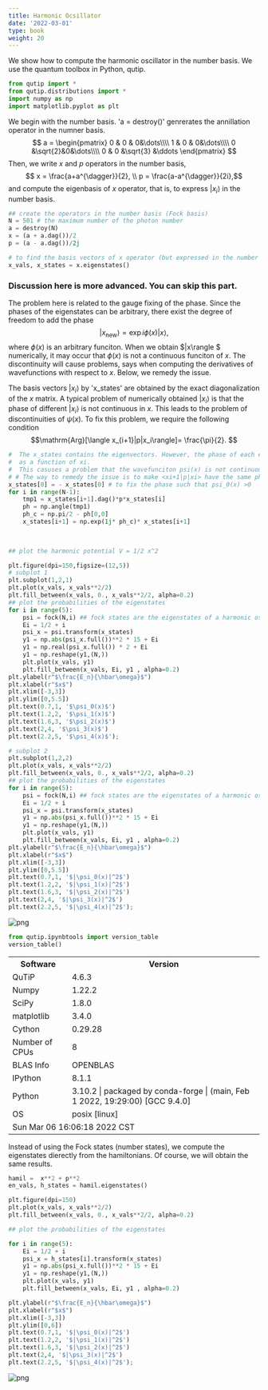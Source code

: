```yaml
---
title: Harmonic Ocsillator
date: '2022-03-01'
type: book
weight: 20
---
```


We show how to compute the harmonic oscillator in the number basis. We use the quantum toolbox in Python,
qutip.
<!--more-->

```python
from qutip import *
from qutip.distributions import *
import numpy as np
import matplotlib.pyplot as plt
```

We begin with the number basis. 'a = destroy()' genrerates the annillation operator in the numner basis. 
$$ a = \begin{pmatrix} 0 & 0 & 0&\dots\\\\
                       1 & 0 &  0&\dots\\\\
                       0 &\sqrt{2}&0&\dots\\\\
                       0 & 0 &\sqrt{3} &\ddots 
                       \end{pmatrix}  $$
Then, we write $x$ and $p$ operators in the number basis,
$$ x = \frac{a+a^{\dagger}}{2}, \\
   p  = \frac{a-a^{\dagger}}{2i},$$
and compute the eigenbasis of $x$ operator, that is, to express $|x_i\rangle$ in the number basis.


```python
## create the operators in the number basis (Fock basis)
N = 501 # the maximum number of the photon number
a = destroy(N)
x = (a + a.dag())/2
p = (a - a.dag())/2j

# to find the basis vectors of x operator (but expressed in the number basis) 
x_vals, x_states = x.eigenstates()
```

### Discussion here is more advanced. You can skip this part. 
The problem here is related to the gauge fixing of the phase. Since the phases of the eigenstates can be arbitrary, there exist  the degree of freedom to add the phase
$$ |x_\mathrm{new} \rangle = \exp{i\phi(x)}|x \rangle,$$
where $\phi(x)$ is an arbitrary funciton. When we obtain $|x\rangle $ numerically, it may occur that
$\phi(x)$ is not a continuous funciton of $x$. The discontinuity will cause problems, says when 
computing the derivatives of wavefunctions with respect to $x$. Below, we remedy the issue.  
 
The basis vectors $|x_i\rangle$  by 'x_states' are obtained by the exact diagonalization of the $x$ matrix.
A typical problem of numerically obtained $|x_i\rangle$ is that the phase of different $|x_i\rangle$ is not continuous in $x$. This leads to the problem of discontinuities  of $\psi(x)$. To fix this problem, 
we require the following condition
$$\mathrm{Arg}[\langle x_{i+1}|p|x_i\rangle]= \frac{\pi}{2}. $$



```python
#  The x_states contains the eigenvectors. However, the phase of each eigenvector is not continuous 
#  as a function of xi.
#  This casuses a problem that the wavefunciton psi(x) is not continuous.
# # The way to remedy the issue is to make <xi+1|p|xi> have the same phase   
x_states[0] = - x_states[0] # to fix the phase such that psi_0(x) >0
for i in range(N-1):
    tmp1 = x_states[i+1].dag()*p*x_states[i]
    ph = np.angle(tmp1)
    ph_c = np.pi/2 - ph[0,0]
    x_states[i+1] = np.exp(1j* ph_c)* x_states[i+1]
    
    
```


```python
## plot the harmonic potential V = 1/2 x^2

plt.figure(dpi=150,figsize=(12,5))
# subplot 1
plt.subplot(1,2,1)
plt.plot(x_vals, x_vals**2/2)
plt.fill_between(x_vals, 0., x_vals**2/2, alpha=0.2)
## plot the probabilities of the eigenstates
for i in range(5):
    psi = fock(N,i) ## fock states are the eigenstates of a harmonic oscillator
    Ei = 1/2 + i 
    psi_x = psi.transform(x_states)
    y1 = np.abs(psi_x.full())**2 * 15 + Ei
    y1 = np.real(psi_x.full()) * 2 + Ei
    y1 = np.reshape(y1,(N,))
    plt.plot(x_vals, y1)
    plt.fill_between(x_vals, Ei, y1 , alpha=0.2)       
plt.ylabel(r"$\frac{E_n}{\hbar\omega}$")
plt.xlabel(r"$x$")
plt.xlim([-3,3])
plt.ylim([0,5.5])
plt.text(0.7,1, '$\psi_0(x)$')
plt.text(1.2,2, '$\psi_1(x)$')
plt.text(1.6,3, '$\psi_2(x)$')
plt.text(2,4, '$\psi_3(x)$')
plt.text(2.2,5, '$\psi_4(x)$');

# subplot 2
plt.subplot(1,2,2)
plt.plot(x_vals, x_vals**2/2)
plt.fill_between(x_vals, 0., x_vals**2/2, alpha=0.2)
## plot the probabilities of the eigenstates
for i in range(5):
    psi = fock(N,i) ## fock states are the eigenstates of a harmonic oscillator
    Ei = 1/2 + i 
    psi_x = psi.transform(x_states)
    y1 = np.abs(psi_x.full())**2 * 15 + Ei
    y1 = np.reshape(y1,(N,))
    plt.plot(x_vals, y1)
    plt.fill_between(x_vals, Ei, y1 , alpha=0.2)       
plt.ylabel(r"$\frac{E_n}{\hbar\omega}$")
plt.xlabel(r"$x$")
plt.xlim([-3,3])
plt.ylim([0,5.5])
plt.text(0.7,1, '$|\psi_0(x)|^2$')
plt.text(1.2,2, '$|\psi_1(x)|^2$')
plt.text(1.6,3, '$|\psi_2(x)|^2$')
plt.text(2,4, '$|\psi_3(x)|^2$')
plt.text(2.2,5, '$|\psi_4(x)|^2$');
```


    
![png](/QO_2022/ho_1.png)
    



```python
from qutip.ipynbtools import version_table
version_table()
```




<table><tr><th>Software</th><th>Version</th></tr><tr><td>QuTiP</td><td>4.6.3</td></tr><tr><td>Numpy</td><td>1.22.2</td></tr><tr><td>SciPy</td><td>1.8.0</td></tr><tr><td>matplotlib</td><td>3.4.0</td></tr><tr><td>Cython</td><td>0.29.28</td></tr><tr><td>Number of CPUs</td><td>8</td></tr><tr><td>BLAS Info</td><td>OPENBLAS</td></tr><tr><td>IPython</td><td>8.1.1</td></tr><tr><td>Python</td><td>3.10.2 | packaged by conda-forge | (main, Feb  1 2022, 19:29:00) [GCC 9.4.0]</td></tr><tr><td>OS</td><td>posix [linux]</td></tr><tr><td colspan='2'>Sun Mar 06 16:06:18 2022 CST</td></tr></table>



Instead of using the Fock states (number states), we compute the eigenstates dierectly from the hamiltonians.
Of course, we will obtain the same results.


```python
hamil =  x**2 + p**2
en_vals, h_states = hamil.eigenstates()
```


```python
plt.figure(dpi=150)
plt.plot(x_vals, x_vals**2/2)
plt.fill_between(x_vals, 0., x_vals**2/2, alpha=0.2)

## plot the probabilities of the eigenstates

for i in range(5):
    Ei = 1/2 + i 
    psi_x = h_states[i].transform(x_states)
    y1 = np.abs(psi_x.full())**2 * 15 + Ei
    y1 = np.reshape(y1,(N,))
    plt.plot(x_vals, y1)
    plt.fill_between(x_vals, Ei, y1 , alpha=0.2)

plt.ylabel(r"$\frac{E_n}{\hbar\omega}$")
plt.xlabel(r"$x$")
plt.xlim([-3,3])
plt.ylim([0,6])
plt.text(0.7,1, '$|\psi_0(x)|^2$')
plt.text(1.2,2, '$|\psi_1(x)|^2$')
plt.text(1.6,3, '$|\psi_2(x)|^2$')
plt.text(2,4, '$|\psi_3(x)|^2$')
plt.text(2.2,5, '$|\psi_4(x)|^2$');
```


    
![png](/QO_2022/ho_2.png)
    



```python

```

